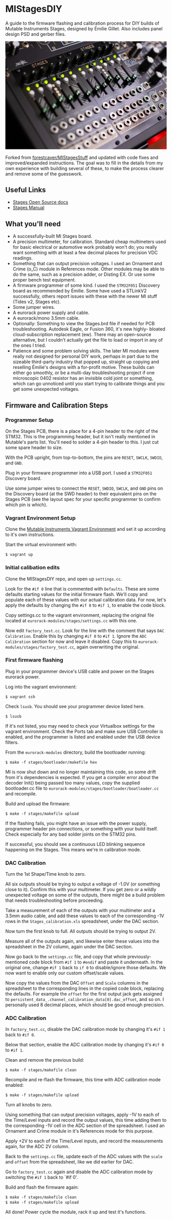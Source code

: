 # MIStagesDIY

A guide to the firmware flashing and calibration process for DIY builds of Mutable Instruments Stages,
designed by Émilie Gillet. Also includes panel design PSD and gerber files.

![2x MI stages](stages.jpg)

Forked from [forestcaver/MIStagesStuff](https://github.com/forestcaver/MIStagesStuff) and updated with code fixes and 
improved/expanded instructions. The goal was to fill in the details from my own experience with building several of these, to make 
the process clearer and remove some of the guesswork.


## Useful Links

- [Stages Open Source
  docs](https://pichenettes.github.io/mutable-instruments-documentation/modules/stages/open_source/#)
- [Stages Manual](https://pichenettes.github.io/mutable-instruments-documentation/modules/stages/)


## What you'll need

- A successfully-built MI Stages board.
- A precision multimeter, for calibration. Standard cheap multimeters used for basic electrical or automotive work probably 
  won't do; you really want something with at least a few decimal places for precision VDC readings.
- Something that can output precision voltages. I used an Ornament and Crime (o_C) module in References mode. Other modules
  may be able to do the same, such as a precision adder, or Disting EX. Or use some proper bench test equipment.
- A firmware programmer of some kind. I used the `STM32F051` Discovery board as recommended by Émilie. Some have used 
  a STLinkV2 successfully, others report issues with these with the newer MI stuff (Tides v2, Stages etc).
- Some jumper wires.
- A eurorack power supply and cable.
- A eurorack/mono 3.5mm cable.
- Optionally: Something to view the Stages.brd file if needed for PCB troubleshooting. Autodesk Eagle, or Fusion 360, it's new highly-
  bloated cloud-subscription replacement (ew). There may an open-source alternative, but I couldn't actually get the file to
  load or import in any of the ones I tried.
- Patience and some problem solving skills. The later MI modules were really not designed for personal DIY work, 
  perhaps in part due to the sizeable third-party industry that popped up, straight up copying and reselling
  Émilie's designs with a for-profit motive. These builds can either go smoothly, or be a multi-day troubleshooting project if 
  one microscopic 0402 resistor has an invisible cold joint or something, which can go unnoticed until you start trying
  to calibrate things and you get some unexpected voltages.


## Firmware and Calibration Steps

### Programmer Setup

On the Stages PCB, there is a place for a 4-pin header to the right of the STM32. This is the programming header, but 
it isn't really mentioned in Mutable's parts list. You'll need to solder a 4-pin header to this. I just cut some
spare header to size. 

With the PCB upright, from top-to-bottom, the pins are `RESET`, `SWCLK`, `SWDIO`, and `GND`.

Plug in your firmware programmer into a USB port. I used a `STM32F051` Discovery board.

Use some jumper wires to connect the `RESET`, `SWDIO`, `SWCLK`, and `GND` pins on the Discovery board (at the
SWD header) to their equivalent pins on the Stages PCB (see the layout spec for your specific programmer to confirm which 
pin is which).


### Vagrant Environment Setup

Clone the [Mutable Instruments Vagrant Environment](https://github.com/pichenettes/mutable-dev-environment) and set
it up according to it's own instructions. 

Start the virtual environment with: 

```console
$ vagrant up
```


### Initial calibation edits

Clone the MIStagesDIY repo, and open up `settings.cc`. 

Look for the `#if 0` line that is commented with `Defaults`. These are some defaults starting values for the initial 
firmware flash. We'll copy and populate each of these values with our actual calibration data. For now, let's apply 
the defaults by changing the `#if 0` to `#if 1`, to enable the code block.

Copy settings.cc to the vagrant environment, replacing the original file located at `eurorack-modules/stages/settings.cc` 
with this one.

Now edit `factory_test.cc`. Look for the line with the comment that says `DAC Calibration`. Enable this by changing
`#if 0` to `#if 1`. Ignore the `ADC Calibration` section for now and leave it disabled. Copy this to 
`eurorack-modules/stages/factory_test.cc`, again overwriting the original.


### First firmware flashing

Plug in your programmer device's USB cable and power on the Stages eurorack power.

Log into the vagrant environment: 

```console
$ vagrant ssh
```

Check `lsusb`. You should see your programmer device listed here. 

```console
$ lsusb
```

If it's not listed, you may need to check your Virtualbox settings for the vagrant environment. Check the Ports 
tab and make sure USB Controller is enabled, and the programmer is listed and enabled under the USB device filters.

From the `eurorack-modules` directory, build the bootloader running: 

```console
$ make -f stages/bootloader/makefile hex
```

MI is now shut down and no longer maintaining this code, so some drift from it's dependencies is expected. If you get a 
compiler error about the decoder Init() being passed too many values, copy the supplied bootloader.cc file to 
`eurorack-modules/stages/bootloader/boatloader.cc` and recompile.

Build and upload the firmware: 

```console
$ make -f stages/makefile upload
```

If the flashing fails, you might have an issue with the power supply, programmer header pin connections, or 
something with your build itself. Check especially for any bad solder joints on the STM32 pins.

If successful, you should see a continuous LED blinking sequence happening on the Stages. This means we're in 
calibration mode.


### DAC Calibration

Turn the 1st Shape/Time knob to zero. 

All six outputs should be trying to output a voltage of -1.0V (or something close to it). Confirm this with your multimeter. 
If you get zero or a wildly unexpected voltage on some of the outputs, there might be a build problem that needs troubleshooting before proceeding.

Take a measurement of each of the outputs with your multimeter and a 3.5mm audio cable, and add these values to each of the 
corresponding -1V rows in the `Stages_calibration.xls` spreadsheet, under the DAC section.

Now turn the first knob to full. All outputs should be trying to output 2V.

Measure all of the outputs again, and likewise enter these values into the spreadsheet in the 2V column, again under
the DAC section.

Now go back to the `settings.cc` file, and copy that whole previously-mentioned code block from `#if 1` to `#endif` and
paste it underneath. In the original one, change `#if 1` back to `if 0` to disable/ignore those defaults. We now want to
enable only our custom offset/scale values.

Now copy the values from the DAC `Offset` and `Scale` columns in the spreadsheet to the corresponding lines in the copied
code block, replacing the defaults. For example the `offset` for the first output jack gets assigned to 
`persistent_data_.channel_calibration_data[0].dac_offset`, and so on. I personally used 8 decimal places, which should be good
enough precision.


### ADC Calibration

In `factory_test.cc`, disable the DAC calibration mode by changing it's `#if 1` back to `#if 0`.

Below that section, enable the ADC calibration mode by changing it's `#if 0` to `#if 1`.

Clean and remove the previous build: 

```console
$ make -f stages/makefile clean
```

Recompile and re-flash the firmware, this time with ADC calibration mode enabled:
```console
$ make -f stages/makefile upload
```

Turn all knobs to zero.

Using something that can output precision voltages, apply -1V to each of the Time/Level inputs and record the output
values, this time adding them to the corresponding -1V cell in the ADC section of the spreadsheet. I used an Ornament
and Crime module in it's References mode for this purpose.

Apply +2V to each of the Time/Level inputs, and record the measurements again, for the ADC 2V column.

Back to the `settings.cc` file, update each of the ADC values with the `scale` and `offset` from the spreadsheet, like
we did earlier for DAC.

Go to `factory_test.cc` again and disable the ADC calibration mode by switching the `#if 1` back to `#if 0'.

Build and flash the firmware again: 

```console
$ make -f stages/makefile clean
$ make -f stages/makefile upload
```

All done! Power cycle the module, rack it up and test it's functions.

